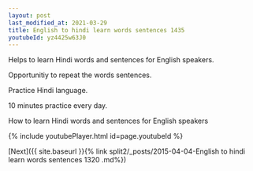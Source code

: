 ```yaml
---
layout: post
last_modified_at: 2021-03-29
title: English to hindi learn words sentences 1435 
youtubeId: yz4425w63J0
---
```

 
 
Helps to learn Hindi words and sentences for English speakers.

Opportunitiy to repeat the words sentences. 

Practice Hindi language. 
 
10 minutes practice every day. 
 
How to learn Hindi words and sentences for English speakers 
 
{% include youtubePlayer.html id=page.youtubeId %}
 
 
[Next]({{ site.baseurl }}{% link  split2/_posts/2015-04-04-English to hindi learn words sentences 1320 .md%})
 
